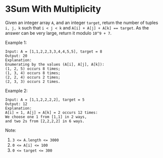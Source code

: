 # 3Sum With Multiplicity

Given an integer array `A`, and an integer `target`, return the number of tuples `i, j, k`  such that `i < j < k` and `A[i] + A[j] + A[k] == target`.
As the answer can be very large, return it modulo `10^9 + 7`.

Example 1:
```
Input: A = [1,1,2,2,3,3,4,4,5,5], target = 8
Output: 20
Explanation:
Enumerating by the values (A[i], A[j], A[k]):
(1, 2, 5) occurs 8 times;
(1, 3, 4) occurs 8 times;
(2, 2, 4) occurs 2 times;
(2, 3, 3) occurs 2 times.
```
Example 2:
```
Input: A = [1,1,2,2,2,2], target = 5
Output: 12
Explanation:
A[i] = 1, A[j] = A[k] = 2 occurs 12 times:
We choose one 1 from [1,1] in 2 ways,
and two 2s from [2,2,2,2] in 6 ways.
```
Note:

1. `3 <= A.length <= 3000`
2. `0 <= A[i] <= 100`
3. `0 <= target <= 300`